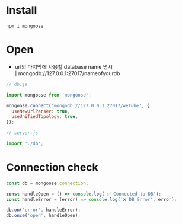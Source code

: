 
# Install
```
npm i mongoose
```

# Open
- url의 마지막에 사용할 database name 명시  
  | mongodb://127.0.0.1:27017/nameofyourdb

``` javascript
// db.js

import mongoose from 'mongoose';

mongoose.connect('mongodb://127.0.0.1:27017/wetube', {
  useNewUrlParser: true,
  useUnifiedTopology: true,
});
```
``` javascript
// server.js

import './db';
```

# Connection check
``` javascript
const db = mongoose.connection;

const handleOpen = () => console.log('✅ Connected to DB');
const handleError = (error) => console.log('❌ DB Error', error);

db.on('error', handleError);
db.once('open', handleOpen);
```

